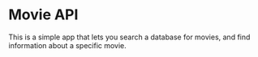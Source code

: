 # Movie API

This is a simple app that lets you search a database for movies, and find information about a specific movie. 
